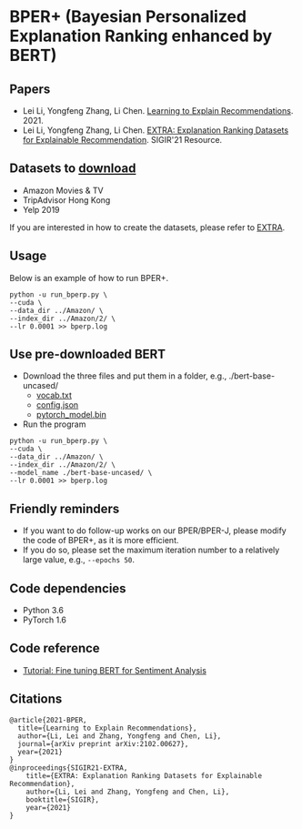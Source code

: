 # BPER+ (Bayesian Personalized Explanation Ranking enhanced by BERT)

## Papers
- Lei Li, Yongfeng Zhang, Li Chen. [Learning to Explain Recommendations](https://arxiv.org/abs/2102.00627). 2021.
- Lei Li, Yongfeng Zhang, Li Chen. [EXTRA: Explanation Ranking Datasets for Explainable Recommendation](https://lileipisces.github.io/files/SIGIR21-EXTRA-paper.pdf). SIGIR'21 Resource.

## Datasets to [download](https://drive.google.com/drive/folders/1Kb4pOCUja1EgDlhP-YQI8AxofHBkioT5?usp=sharing)
- Amazon Movies & TV
- TripAdvisor Hong Kong
- Yelp 2019

If you are interested in how to create the datasets, please refer to [EXTRA](https://github.com/lileipisces/EXTRA).

## Usage
Below is an example of how to run BPER+.
```
python -u run_bperp.py \
--cuda \
--data_dir ../Amazon/ \
--index_dir ../Amazon/2/ \
--lr 0.0001 >> bperp.log
```

## Use pre-downloaded BERT
* Download the three files and put them in a folder, e.g., ./bert-base-uncased/
    * [vocab.txt](https://huggingface.co/bert-base-uncased/blob/main/vocab.txt)
    * [config.json](https://huggingface.co/bert-base-uncased/blob/main/config.json)
    * [pytorch_model.bin](https://huggingface.co/bert-base-uncased/blob/main/pytorch_model.bin)
* Run the program
```
python -u run_bperp.py \
--cuda \
--data_dir ../Amazon/ \
--index_dir ../Amazon/2/ \
--model_name ./bert-base-uncased/ \
--lr 0.0001 >> bperp.log
```

## Friendly reminders
- If you want to do follow-up works on our BPER/BPER-J, please modify the code of BPER+, as it is more efficient.
- If you do so, please set the maximum iteration number to a relatively large value, e.g., ```--epochs 50```.

## Code dependencies
- Python 3.6
- PyTorch 1.6

## Code reference
- [Tutorial: Fine tuning BERT for Sentiment Analysis](https://skimai.com/fine-tuning-bert-for-sentiment-analysis/#D---Fine-tuning-BERT)

## Citations
```
@article{2021-BPER,
  title={Learning to Explain Recommendations},
  author={Li, Lei and Zhang, Yongfeng and Chen, Li},
  journal={arXiv preprint arXiv:2102.00627},
  year={2021}
}
@inproceedings{SIGIR21-EXTRA,
	title={EXTRA: Explanation Ranking Datasets for Explainable Recommendation},
	author={Li, Lei and Zhang, Yongfeng and Chen, Li},
	booktitle={SIGIR},
	year={2021}
}
```

